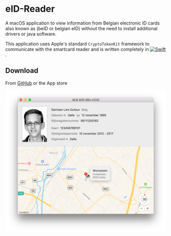 # eID-Reader
A macOS application to view information from Belgian electronic ID cards also known as (beID or belgian eID) without the need to install additional drivers or java software.

This application uses Apple's standard `CryptoTokenKit` framework to communicate with the smartcard reader and is written completely in <a href="https://swift.org"><img src="https://img.shields.io/badge/Swift-3.0-orange.svg?style=flat" alt="Swift" /></a>.

## Download

From [GitHub](https://github.com/Dev1an/eID-Reader/releases/latest) or the App store

![screenshot](screenshot.png)
